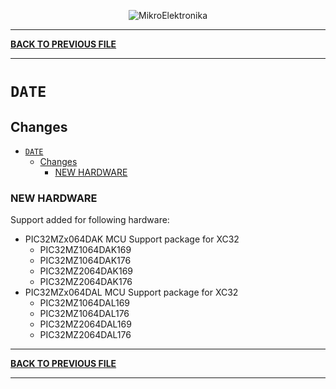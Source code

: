 <p align="center">
  <img src="http://www.mikroe.com/img/designs/beta/logo_small.png?raw=true" alt="MikroElektronika"/>
</p>

---

**[BACK TO PREVIOUS FILE](../changelog.md)**

---

# `DATE`

## Changes

- [`DATE`](#date)
  - [Changes](#changes)
    - [NEW HARDWARE](#new-hardware)

### NEW HARDWARE

Support added for following hardware:

+ PIC32MZx064DAK MCU Support package for XC32
  + PIC32MZ1064DAK169
  + PIC32MZ1064DAK176
  + PIC32MZ2064DAK169
  + PIC32MZ2064DAK176
+ PIC32MZx064DAL MCU Support package for XC32
  + PIC32MZ1064DAL169
  + PIC32MZ1064DAL176
  + PIC32MZ2064DAL169
  + PIC32MZ2064DAL176

---

**[BACK TO PREVIOUS FILE](../changelog.md)**

---
